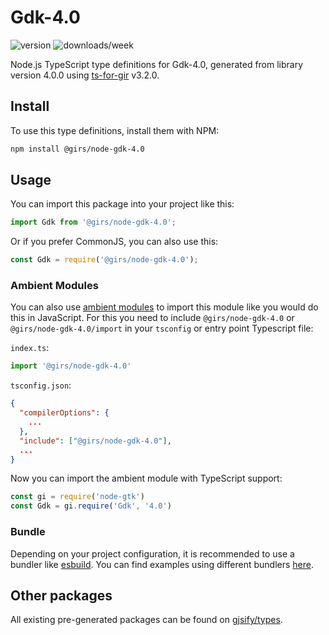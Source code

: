 
# Gdk-4.0

![version](https://img.shields.io/npm/v/@girs/node-gdk-4.0)
![downloads/week](https://img.shields.io/npm/dw/@girs/node-gdk-4.0)


Node.js TypeScript type definitions for Gdk-4.0, generated from library version 4.0.0 using [ts-for-gir](https://github.com/gjsify/ts-for-gir) v3.2.0.


## Install

To use this type definitions, install them with NPM:
```bash
npm install @girs/node-gdk-4.0
```

## Usage

You can import this package into your project like this:
```ts
import Gdk from '@girs/node-gdk-4.0';
```

Or if you prefer CommonJS, you can also use this:
```ts
const Gdk = require('@girs/node-gdk-4.0');
```

### Ambient Modules

You can also use [ambient modules](https://github.com/gjsify/ts-for-gir/tree/main/packages/cli#ambient-modules) to import this module like you would do this in JavaScript.
For this you need to include `@girs/node-gdk-4.0` or `@girs/node-gdk-4.0/import` in your `tsconfig` or entry point Typescript file:

`index.ts`:
```ts
import '@girs/node-gdk-4.0'
```

`tsconfig.json`:
```json
{
  "compilerOptions": {
    ...
  },
  "include": ["@girs/node-gdk-4.0"],
  ...
}
```

Now you can import the ambient module with TypeScript support: 

```ts
const gi = require('node-gtk')
const Gdk = gi.require('Gdk', '4.0')
```


### Bundle

Depending on your project configuration, it is recommended to use a bundler like [esbuild](https://esbuild.github.io/). You can find examples using different bundlers [here](https://github.com/gjsify/ts-for-gir/tree/main/examples).

## Other packages

All existing pre-generated packages can be found on [gjsify/types](https://github.com/gjsify/types).

